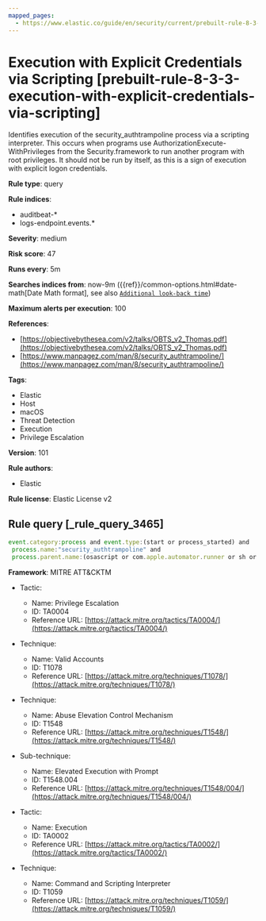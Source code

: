 ```yaml
---
mapped_pages:
  - https://www.elastic.co/guide/en/security/current/prebuilt-rule-8-3-3-execution-with-explicit-credentials-via-scripting.html
---
```


# Execution with Explicit Credentials via Scripting [prebuilt-rule-8-3-3-execution-with-explicit-credentials-via-scripting]

Identifies execution of the security_authtrampoline process via a scripting interpreter. This occurs when programs use AuthorizationExecute-WithPrivileges from the Security.framework to run another program with root privileges. It should not be run by itself, as this is a sign of execution with explicit logon credentials.

**Rule type**: query

**Rule indices**:

* auditbeat-*
* logs-endpoint.events.*

**Severity**: medium

**Risk score**: 47

**Runs every**: 5m

**Searches indices from**: now-9m ({{ref}}/common-options.html#date-math[Date Math format], see also [`Additional look-back time`](docs-content://solutions/security/detect-and-alert/create-detection-rule.md#rule-schedule))

**Maximum alerts per execution**: 100

**References**:

* [https://objectivebythesea.com/v2/talks/OBTS_v2_Thomas.pdf](https://objectivebythesea.com/v2/talks/OBTS_v2_Thomas.pdf)
* [https://www.manpagez.com/man/8/security_authtrampoline/](https://www.manpagez.com/man/8/security_authtrampoline/)

**Tags**:

* Elastic
* Host
* macOS
* Threat Detection
* Execution
* Privilege Escalation

**Version**: 101

**Rule authors**:

* Elastic

**Rule license**: Elastic License v2

## Rule query [_rule_query_3465]

```js
event.category:process and event.type:(start or process_started) and
 process.name:"security_authtrampoline" and
 process.parent.name:(osascript or com.apple.automator.runner or sh or bash or dash or zsh or python* or Python or perl* or php* or ruby or pwsh)
```

**Framework**: MITRE ATT&CKTM

* Tactic:

    * Name: Privilege Escalation
    * ID: TA0004
    * Reference URL: [https://attack.mitre.org/tactics/TA0004/](https://attack.mitre.org/tactics/TA0004/)

* Technique:

    * Name: Valid Accounts
    * ID: T1078
    * Reference URL: [https://attack.mitre.org/techniques/T1078/](https://attack.mitre.org/techniques/T1078/)

* Technique:

    * Name: Abuse Elevation Control Mechanism
    * ID: T1548
    * Reference URL: [https://attack.mitre.org/techniques/T1548/](https://attack.mitre.org/techniques/T1548/)

* Sub-technique:

    * Name: Elevated Execution with Prompt
    * ID: T1548.004
    * Reference URL: [https://attack.mitre.org/techniques/T1548/004/](https://attack.mitre.org/techniques/T1548/004/)

* Tactic:

    * Name: Execution
    * ID: TA0002
    * Reference URL: [https://attack.mitre.org/tactics/TA0002/](https://attack.mitre.org/tactics/TA0002/)

* Technique:

    * Name: Command and Scripting Interpreter
    * ID: T1059
    * Reference URL: [https://attack.mitre.org/techniques/T1059/](https://attack.mitre.org/techniques/T1059/)



